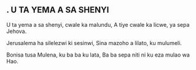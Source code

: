## . U TA YEMA A SA SHENYI

U ta yema a sa shenyi, cwale ka malundu,
A tiye cwale ka licwe, ya sepa Jehova.


Jerusalema ha silelezwi ki sesinwi,
Sina mazoho a lilato, ku mulumeli.


Bonisa tusa Mulena, ku ba ba ku lata,
Ba ba sepa niti ni ku eza mulao wa Hao.

